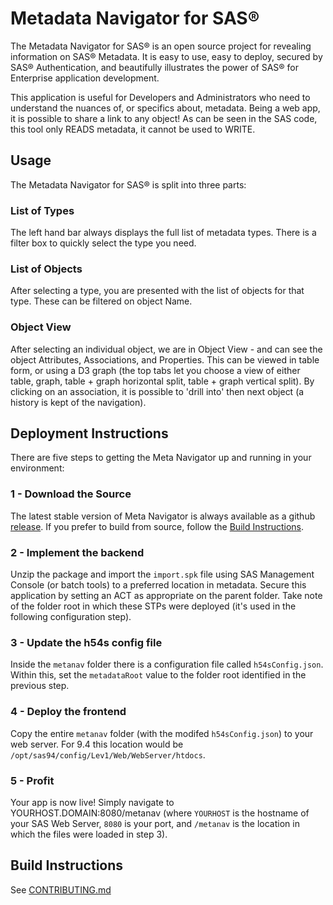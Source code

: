 # Metadata Navigator for SAS®

The Metadata Navigator for SAS® is an open source project for revealing information on SAS® Metadata.
It is easy to use, easy to deploy, secured by SAS® Authentication, and beautifully illustrates the power of SAS® for Enterprise application development.

This application is useful for Developers and Administrators who need to understand the nuances of, or specifics about, metadata.  Being a web app, it is possible to share a link to any object!  As can be seen in the SAS code, this tool only READS metadata, it cannot be used to WRITE.

## Usage
The Metadata Navigator for SAS® is split into three parts:

### List of Types

The left hand bar always displays the full list of metadata types.  There is a filter box to quickly select the type you need.

### List of Objects

After selecting a type, you are presented with the list of objects for that type.  These can be filtered on object Name.

### Object View

After selecting an individual object, we are in Object View - and can see the object Attributes, Associations, and Properties.  This can be viewed in table form, or using a D3 graph (the top tabs let you choose a view of either table, graph, table + graph horizontal split, table + graph vertical split).  By clicking on an association, it is possible to 'drill into' then next object (a history is kept of the navigation).

## Deployment Instructions

There are five steps to getting the Meta Navigator up and running in your environment:

### 1 - Download the Source

The latest stable version of Meta Navigator is always available as a github [release](https://github.com/Boemska/meta-navigator/releases).  If you prefer to build from source, follow the [Build Instructions](https://github.com/Boemska/meta-navigator/blob/master/CONTRIBUTING.md).

### 2 - Implement the backend

Unzip the package and import the `import.spk` file using SAS Management Console (or batch tools) to a preferred location in metadata.  Secure this application by setting an ACT as appropriate on the parent folder.  Take note of the folder root in which these STPs were deployed (it's used in the following configuration step).

### 3 - Update the h54s config file

Inside the `metanav` folder there is a configuration file called `h54sConfig.json`.  Within this, set the `metadataRoot` value to the folder root identified in the previous step.

### 4 - Deploy the frontend

Copy the entire `metanav` folder (with the modifed `h54sConfig.json`) to your web server.  For 9.4 this location would be `/opt/sas94/config/Lev1/Web/WebServer/htdocs`.


### 5 - Profit

Your app is now live!  Simply navigate to YOURHOST.DOMAIN:8080/metanav (where `YOURHOST` is the hostname of your SAS Web Server, `8080` is your port, and `/metanav` is the location in which the files were loaded in step 3).

## Build Instructions

See [CONTRIBUTING.md](https://github.com/Boemska/meta-navigator/blob/master/CONTRIBUTING.md)


